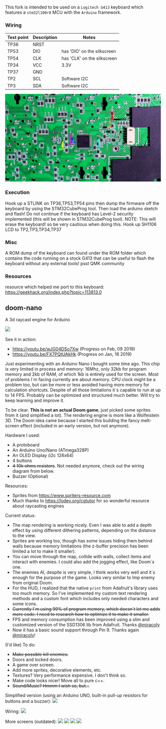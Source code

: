 This fork is intended to be used on a ```Logitech G413``` keyboard which features a ```stm32l100r8``` MCU with the ```Arduino``` framework.
### Wiring 
| Test point | Description | Notes                       |
|------------|-------------|-----------------------------|
| TP36       | NRST        |                             |
| TP53       | DIO         | has 'DIO' on the silkscreen |
| TP54       | CLK         | has 'CLK' on the silkscreen |
| TP34       | VCC         | 3.3V                        |
| TP37       | GND         |                             |
| TP2        | SCL         | Software I2C                |
| TP3        | SDA         | Software I2C                |
![](/images/G413.png)
### Execution
Hook up a STLINK on TP36,TP53,TP54 pins then dump the firmware off the keyboard by using the STM32CubeProg tool.
Then load the arduino sketch and flash!
Do not continue if the keyboard has Level-2 security implemented (this will be shown in STM32CubeProg tool).
NOTE: This will erase the keyboard! so be very cautious when doing this.
Hook up SH1106 LCD to TP2,TP3,TP34,TP37
### Misc 
A ROM dump of the keyboard can found under the ROM folder which contains the code running on a stock G413 that can be useful to flash the keyboard without any external tools! psst QMK community
### Resources
resource which helped me port to this keyboard: https://geekhack.org/index.php?topic=113813.0
## doom-nano
A 3d raycast engine for Arduino

![](/images/screen-1.jpg?raw=true)

See it in action:
- https://youtu.be/wJG04DSo7Xw (Progress on Feb, 09 2019)
- https://youtu.be/FX7PQtUAkHk (Progress on Jan, 18 2019)

Just experimenting with an Arduino Nano I bought some time ago. This chip is very limited in process and memory: 16Mhz, only 32kb for program memory and 2kb of RAM, of which 1kb is entirely used for the screen.
Most of problems I´m facing currently are about memory. CPU clock might be a problem too, but can be more or less avoided having more memory for calculation shortcuts.
Despite of all those limitations it´s capable to run at up to 14 FPS. Probably can be optimized and structured much better. Will try to keep learning and improve it.

To be clear. **This is not an actual Doom game**, just picked some sprites from it (and simplified a lot). The rendering engine is more like a Wolfeistein 3D. The Doom idea came because I started this building the fancy melt-screen effect (included in an early version, but not anymore).

Hardware I used:
- A protoboard
- An Arduino Uno/Nano (ATmega328P)
- An OLED Display (i2c 128x64)
- 4 buttons
- ~~4 10k ohms resistors~~. Not needed anymore, check out the wiring diagram from below.
- Buzzer (Optional)

Resources:
- Sprites from https://www.spriters-resource.com
- Much thanks to https://lodev.org/cgtutor for so wonderful resource about raycasting engines

Current status:
- The map rendering is working nicely. Even I was able to add a depth effect by using different dithering patterns, depending on the distance to the view.
- Sprites are working too, though has some issues hiding them behind walls because memory limitations (the z-buffer precision has been limited a lot to make it smaller).
- You can move through the map, collide with walls, collect items and interact with enemies. I could also add the jogging effect, like Doom´s one.
- The enemies AI, despite is very simple, I think works very well and it´s enough for the purpose of the game. Looks very similar to  Imp enemy from original Doom.
- For the HUD, I realized that the native `print` from Adafruit's library uses too much memory. So I've implemented my custom text rendering methods and a custom font which includes only needed characters and some icons.
- ~~Currently I´m using 99% of program memory, which doesn´t let me adds more code. I need to research how to optimize it to make it smaller.~~
- FPS and memory consumption has been improved using a slim and customized version of the SSD1306 lib from Adafruit. Thanks  [@miracoly](https://github.com/miracoli)
- Now it has a basic sound support through Pin 9. Thanks again [@miracoly](https://github.com/miracoli)!

(I'd like) To do:
- ~~Make possible kill enemies.~~
- Doors and locked doors.
- A game over screen.
- Add more sprites, decorative elements, etc.
- Textures? Very performance expensive. I don't think so.
- Make code looks nicer! Move all to pure c++.
- ~~Sound/Music? Hmmm I wish so, but...~~

Simplified version (using an Arduino UNO, built-in pull-up resistors for buttons and a buzzer):
![](/images/input-pull-up-version.jpg?raw=true)

Wiring:
![](/images/wiring.png?raw=true)

More screens (outdated):
![](/images/screen-4.jpg?raw=true)
![](/images/screen-5.jpg?raw=true)
![](/images/screen-6.jpg?raw=true)
![](/images/screen-7.jpg?raw=true)
